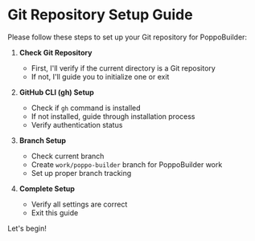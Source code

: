 # Git Repository Setup Guide

Please follow these steps to set up your Git repository for PoppoBuilder:

1. **Check Git Repository**
   - First, I'll verify if the current directory is a Git repository
   - If not, I'll guide you to initialize one or exit

2. **GitHub CLI (gh) Setup**
   - Check if `gh` command is installed
   - If not installed, guide through installation process
   - Verify authentication status

3. **Branch Setup**
   - Check current branch
   - Create `work/poppo-builder` branch for PoppoBuilder work
   - Set up proper branch tracking

4. **Complete Setup**
   - Verify all settings are correct
   - Exit this guide

Let's begin!